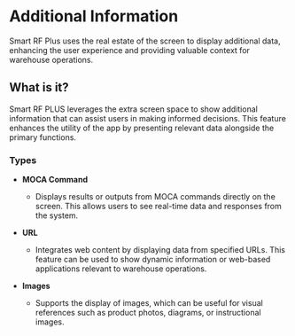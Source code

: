# Additional Information

Smart RF Plus uses the  real estate of the screen to display additional data, enhancing the user experience and providing valuable context for warehouse operations.

## What is it?

Smart RF PLUS leverages the extra screen space to show additional information that can assist users in making informed decisions. This feature enhances the utility of the app by presenting relevant data alongside the primary functions.

### Types

- **MOCA Command**
  - Displays results or outputs from MOCA commands directly on the screen. This allows users to see real-time data and responses from the system.

- **URL**
  - Integrates web content by displaying data from specified URLs. This feature can be used to show dynamic information or web-based applications relevant to warehouse operations.

- **Images**
  - Supports the display of images, which can be useful for visual references such as product photos, diagrams, or instructional images.

